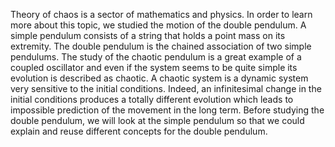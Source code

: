 


Theory of chaos is a sector of mathematics and physics. In order to learn more
about this topic, we studied the motion of the double pendulum. A simple
pendulum consists of a string that holds a point mass on its extremity. The
double pendulum is the chained association of two simple pendulums.
The study of the chaotic pendulum is a great example of a coupled oscillator
and even if the system seems to be quite simple its evolution is described as
chaotic. A chaotic system is a dynamic system very sensitive to the initial
conditions. Indeed, an infinitesimal change in the initial conditions produces a
totally different evolution which leads to impossible prediction of the movement
in the long term. Before studying the double pendulum, we will look at the
simple pendulum so that we could explain and reuse different concepts for the
double pendulum.
